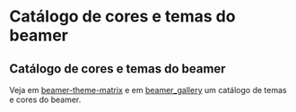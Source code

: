 Catálogo de cores e temas do beamer
===================================

Catálogo de cores e temas do beamer
-----------------------------------


Veja em [beamer-theme-matrix] e em [beamer_gallery] um catálogo de temas e cores do beamer.

[beamer-theme-matrix]:http://www.hartwork.org/beamer-theme-matrix/

[beamer_gallery]:http://deic.uab.es/~iblanes/beamer_gallery/index_by_theme_and_color.html
